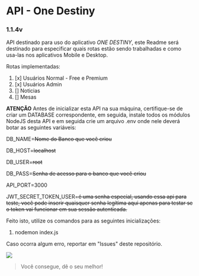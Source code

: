 # API - One Destiny

### 1.1.4v

API destinado para uso do aplicativo *ONE DESTINY*, este Readme será destinado para especificar quais rotas estão sendo trabalhadas e como usa-las nos aplicativos Mobile e Desktop. 

Rotas implementadas:

1. [x] Usuários Normal - Free e Premium
2. [x] Usuários Admin
3. [] Noticias
4. [] Mesas

**ATENÇÃO** 
Antes de inicializar esta API na sua máquina, certifique-se de criar um DATABASE correspondente, em seguida, instale todos os módulos NodeJS desta API e em seguida crie um arquivo .env onde nele deverá botar as seguintes variáveis:

DB_NAME=~~Nome do Banco que você criou~~

DB_HOST=~~localhost~~

DB_USER=~~root~~

DB_PASS=~~Senha de acesso para o banco que você criou~~

API_PORT=3000

JWT_SECRET_TOKEN_USER=~~é uma senha especial, usando essa api para teste, você pode inserir quaisquer senha legítima aqui apenas para testar se o token vai funcionar em sua sessão autenticada.~~



Feito isto, utilize os comandos para as seguintes inicializações: 

1. nodemon index.js

Caso ocorra algum erro, reportar em "Issues" deste repositório.

![](https://media.tenor.com/images/ba7c5b067adef9c879fa18888464872d/tenor.gif)
>Você consegue, dê o seu melhor!